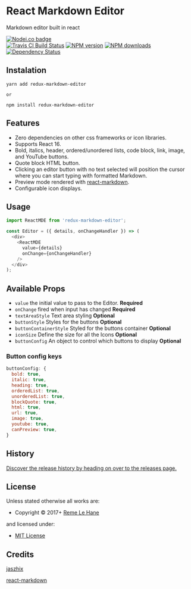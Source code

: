 <!-- TITLE/ -->

<h1>React Markdown Editor</h1>

<!-- /TITLE -->


<!-- DESCRIPTION/ -->

Markdown editor built in react

<!-- /DESCRIPTION -->


<!-- BADGES/ -->

<span class="badge-nodeico"><a href="https://www.npmjs.com/package/mde-react" title="Nodei.co badge"><img src="https://nodei.co/npm/mde-react.png" alt="Nodei.co badge" /></a></span>
<br class="badge-separator" />
<span class="badge-travisci"><a href="http://travis-ci.org/RemeJuan/mde-react" title="Check this project's build status on TravisCI"><img src="https://img.shields.io/travis/RemeJuan/mde-react/master.svg" alt="Travis CI Build Status" /></a></span>
<span class="badge-npmversion"><a href="https://npmjs.org/package/mde-react" title="View this project on NPM"><img src="https://img.shields.io/npm/v/mde-react.svg" alt="NPM version" /></a></span>
<span class="badge-npmdownloads"><a href="https://npmjs.org/package/mde-react" title="View this project on NPM"><img src="https://img.shields.io/npm/dm/mde-react.svg" alt="NPM downloads" /></a></span>
<span class="badge-daviddm"><a href="https://david-dm.org/RemeJuan/mde-react" title="View the status of this project's dependencies on DavidDM"><img src="https://img.shields.io/david/RemeJuan/mde-react.svg" alt="Dependency Status" /></a></span>

<!-- /BADGES -->


## Instalation
```
yarn add redux-markdown-editor

or

npm install redux-markdown-editor
```

## Features

* Zero dependencies on other css frameworks or icon libraries.
* Supports React 16.
* Bold, italics, header, ordered/unordered lists, code block, link, image, and YouTube buttons.
* Quote block HTML button.
* Clicking an editor button with no text selected will position the cursor where you can start typing with formatted Markdown.
* Preview mode rendered with [react-markdown](https://github.com/rexxars/react-markdown).
* Configurable icon displays.

## Usage

```javascript
import ReactMDE from 'redux-markdown-editor';

const Editor = ({ details, onChangeHandler }) => (
  <div>
    <ReactMDE
      value={details}
      onChange={onChangeHandler}
    />
  </div>
);
```

## Available Props

* `value` the initial value to pass to the Editor. **Required**
* `onChange` fired when input has changed **Required**
* `textAreaStyle` Text area styling **Optional**
* `buttonStyle` Styles for the buttons **Optional**
* `buttonContainerStyle` Styled for the buttons container **Optional**
* `iconSize` Define the size for all the Icons **Optional**
* `buttonConfig` An object to control which buttons to display **Optional**

### Button config keys
```javascript
buttonConfig: {
  bold: true,
  italic: true,
  heading: true,
  orderedList: true,
  unorderedList: true,
  blockQuote: true,
  html: true,
  url: true,
  image: true,
  youtube: true,
  canPreview: true,
}
```

<!-- HISTORY/ -->

<h2>History</h2>

<a href="https://github.com/RemeJuan/mde-react/releases">Discover the release history by heading on over to the releases page.</a>

<!-- /HISTORY -->


<!-- LICENSE/ -->

<h2>License</h2>

Unless stated otherwise all works are:

<ul><li>Copyright &copy; 2017+ <a href="reme.lehane@gmail.com) (https://www.remelehane.me">Reme Le Hane</a></li></ul>

and licensed under:

<ul><li><a href="http://spdx.org/licenses/MIT.html">MIT License</a></li></ul>

<!-- /LICENSE -->


## Credits

[jaszhix](https://github.com/jaszhix/react-markdown-editor-hybrid)

[react-markdown](https://github.com/rexxars/react-markdown)
